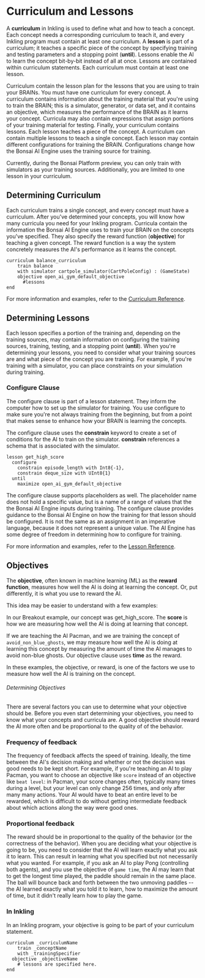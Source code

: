 # Curriculum and Lessons

A **curriculum** in Inkling is used to define what and how to teach a concept. Each concept needs a corresponding curriculum to teach it, and every Inkling program must contain at least one curriculum. A **lesson** is part of a curriculum; it teaches a specific piece of the concept by specifying training and testing parameters and a stopping point (**until**). Lessons enable the AI to learn the concept bit-by-bit instead of all at once. Lessons are contained within curriculum statements. Each curriculum must contain at least one lesson.

Curriculum contain the lesson plan for the lessons that you are using to train your BRAINs. You must have one curriculum for every concept. A curriculum contains information about the training material that you're using to train the BRAIN; this is a simulator, generator, or data set, and it contains an objective, which measures the performance of the BRAIN as it learns your concept. Curricula may also contain expressions that assign portions of your training material for testing. Finally, your curriculum contains lessons. Each lesson teaches a piece of the concept. A curriculum can contain multiple lessons to teach a single concept.  Each lesson may contain different configurations for training the BRAIN. Configurations change how the Bonsai AI Engine uses the training source for training.

<aside class="notice">
Currently, during the Bonsai Platform preview, you can only train with simulators as your training sources. Additionally, you are limited to one lesson in your curriculum.
</aside> 

## Determining Curriculum

Each curriculum trains a single concept, and every concept must have a curriculum. After you've determined your concepts, you will know how many curricula you need for your Inkling program. Curricula contain the information the Bonsai AI Engine uses to train your BRAIN on the concepts you've specified. They also specify the reward function (**objective**) for teaching a given concept. The reward function is a way the system concretely measures the AI's performance as it learns the concept.

```inkling
curriculum balance_curriculum
    train balance
    with simulator cartpole_simulator(CartPoleConfig) : (GameState)
    objective open_ai_gym_default_objective
      #lessons
end
```

For more information and examples, refer to the [Curriculum Reference][1].

## Determining Lessons

Each lesson specifies a portion of the training and, depending on the training sources, may contain information on configuring the training sources, training, testing, and a stopping point (**until**). When you're determining your lessons, you need to consider what your training sources are and what piece of the concept you are training. For example, if you're training with a simulator, you can place constraints on your simulation during training.

### Configure Clause

The configure clause is part of a lesson statement. They inform the computer how to set up the simulator for training. You use configure to make sure you're not always training from the beginning, but from a point that makes sense to enhance how your BRAIN is learning the concepts.

The configure clause uses the **constrain** keyword to create a set of conditions for the AI to train on the simulator. **constrain** references a schema that is associated with the simulator.

```inkling
lesson get_high_score
  configure
    constrain episode_length with Int8{-1},
    constrain deque_size with UInt8{1}
  until
    maximize open_ai_gym_default_objective
```

The configure clause supports placeholders as well. The placeholder name does not hold a specific value, but is a name of a range of values that the the Bonsai AI Engine inputs during training. The configure clause provides guidance to the Bonsai AI Engine on how the training for that lesson should be configured. It is not the same as an assignment in an imperative language, because it does not represent a unique value. The AI Engine has some degree of freedom in determining how to configure for training.

For more information and examples, refer to the [Lesson Reference][1].

## Objectives

The **objective**, often known in machine learning (ML) as the **reward function**, measures how well the AI is doing at learning the concept. Or, put differently, it is what you use to reward the AI.

This idea may be easier to understand with a few examples:

In our Breakout example, our concept was get_high_score. The **score** is how we are measuring how well the AI is doing at learning that concept.

If we are teaching the AI Pacman, and we are training the concept of `avoid_non_blue_ghosts`, we may measure how well the AI is doing at learning this concept by measuring the amount of time the AI manages to avoid non-blue ghosts. Our objective clause uses **time** as the reward.

In these examples, the objective, or reward, is one of the factors we use to measure how well the AI is training on the concept.

###### Determining Objectives

There are several factors you can use to determine what your objective should be. Before you even start determining your objectives, you need to know what your concepts and curricula are. A good objective should reward the AI more often and be proportional to the quality of of the behavior.

### Frequency of feedback

The frequency of feedback affects the speed of training. Ideally, the time between the AI's decision making and whether or not the decision was good needs to be kept short.  For example, if you're teaching an AI to play Pacman, you want to choose an objective like `score` instead of an objective like `beat level`: in Pacman, your score changes often, typically many times during a level, but your level can only change 256 times, and only after many many actions. Your AI would have to beat an entire level to be rewarded, which is difficult to do without getting intermediate feedback about which actions along the way were good ones. 

### Proportional feedback

The reward should be in proportional to the quality of the behavior (or the correctness of the behavior). When you are deciding what your objective is going to be, you need to consider that the AI will learn exactly what you ask it to learn. This can result in learning what you specified but not necessarily what you wanted. For example, if you ask an AI to play Pong (controlling both agents), and you use the objective of `game time`, the AI may learn that to get the longest time played, the paddle should remain in the same place. The ball will bounce back and forth between the two unmoving paddles -- the AI learned exactly what you told it to learn, how to maximize the amount of time, but it didn't really learn how to play the game.

### In Inkling

In an Inkling program, your objective is going to be part of your curriculum statement.

```inkling
curriculum _curriculumName
    train _conceptName
    with _trainingSpecifier
  objective _objectiveName
    # lessons are specified here.
end
```

[1]: ./../references/inkling-reference.html#curriculum
[2]: ./../references/inkling-reference.html#lesson
